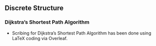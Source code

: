## Discrete Structure
### Dijkstra’s Shortest Path Algorithm
- Scribing for Dijkstra’s Shortest Path Algorithm has been done using LaTeX coding via Overleaf.
